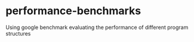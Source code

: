 # performance-benchmarks
Using google benchmark evaluating the performance of different program structures
